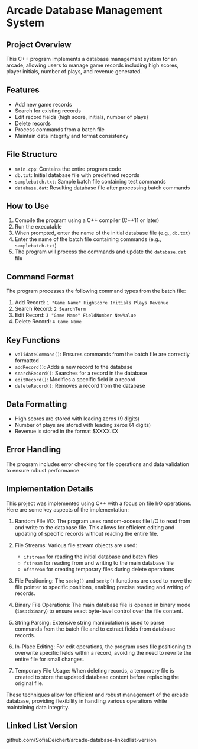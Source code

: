 # Arcade Database Management System

## Project Overview
This C++ program implements a database management system for an arcade, allowing users to manage game records including high scores, player initials, number of plays, and revenue generated.

## Features
- Add new game records
- Search for existing records
- Edit record fields (high score, initials, number of plays)
- Delete records
- Process commands from a batch file
- Maintain data integrity and format consistency

## File Structure
- `main.cpp`: Contains the entire program code
- `db.txt`: Initial database file with predefined records
- `samplebatch.txt`: Sample batch file containing test commands
- `database.dat`: Resulting database file after processing batch commands

## How to Use
1. Compile the program using a C++ compiler (C++11 or later)
2. Run the executable
3. When prompted, enter the name of the initial database file (e.g., `db.txt`)
4. Enter the name of the batch file containing commands (e.g., `samplebatch.txt`)
5. The program will process the commands and update the `database.dat` file

## Command Format
The program processes the following command types from the batch file:

1. Add Record: `1 "Game Name" HighScore Initials Plays Revenue`
2. Search Record: `2 SearchTerm`
3. Edit Record: `3 "Game Name" FieldNumber NewValue`
4. Delete Record: `4 Game Name`

## Key Functions
- `validateCommand()`: Ensures commands from the batch file are correctly formatted
- `addRecord()`: Adds a new record to the database
- `searchRecord()`: Searches for a record in the database
- `editRecord()`: Modifies a specific field in a record
- `deleteRecord()`: Removes a record from the database

## Data Formatting
- High scores are stored with leading zeros (9 digits)
- Number of plays are stored with leading zeros (4 digits)
- Revenue is stored in the format $XXXX.XX

## Error Handling
The program includes error checking for file operations and data validation to ensure robust performance.

## Implementation Details

This project was implemented using C++ with a focus on file I/O operations. Here are some key aspects of the implementation:

1. Random File I/O: The program uses random-access file I/O to read from and write to the database file. This allows for efficient editing and updating of specific records without reading the entire file.

2. File Streams: Various file stream objects are used:
   - `ifstream` for reading the initial database and batch files
   - `fstream` for reading from and writing to the main database file
   - `ofstream` for creating temporary files during delete operations

3. File Positioning: The `seekg()` and `seekp()` functions are used to move the file pointer to specific positions, enabling precise reading and writing of records.

4. Binary File Operations: The main database file is opened in binary mode (`ios::binary`) to ensure exact byte-level control over the file content.

5. String Parsing: Extensive string manipulation is used to parse commands from the batch file and to extract fields from database records.

6. In-Place Editing: For edit operations, the program uses file positioning to overwrite specific fields within a record, avoiding the need to rewrite the entire file for small changes.

7. Temporary File Usage: When deleting records, a temporary file is created to store the updated database content before replacing the original file.

These techniques allow for efficient and robust management of the arcade database, providing flexibility in handling various operations while maintaining data integrity.

## Linked List Version
github.com/SofiaDeichert/arcade-database-linkedlist-version
